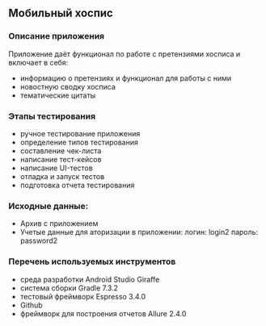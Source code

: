## Мобильный хоспис
### Описание приложения
Приложение даёт функционал по работе с претензиями хосписа и включает в себя:
- информацию о претензиях и функционал для работы с ними
- новостную сводку хосписа
- тематические цитаты
### Этапы тестирования
- ручное тестирование приложения
- определение типов тестирования
- составление чек-листа
- написание тест-кейсов
- написание UI-тестов
- отладка и запуск тестов
- подготовка отчета тестирования

### Исходные данные:
- Архив с приложением
- Учетые данные для аторизации в приложении:
  логин: login2
  пароль: password2

### Перечень используемых инструментов
- среда разработки Android Studio Giraffe
- система сборки Gradle 7.3.2
- тестовый фреймворк Espresso 3.4.0
- Github
- фреймворк для построения отчетов Allure 2.4.0 
